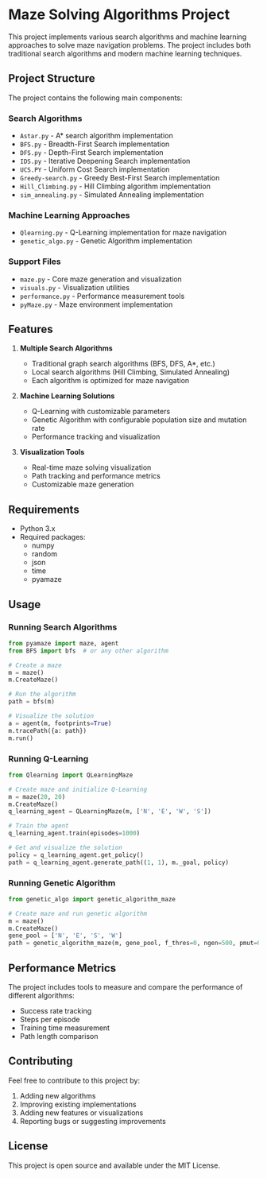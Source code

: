 # Maze Solving Algorithms Project

This project implements various search algorithms and machine learning approaches to solve maze navigation problems. The project includes both traditional search algorithms and modern machine learning techniques.

## Project Structure

The project contains the following main components:

### Search Algorithms
- `Astar.py` - A* search algorithm implementation
- `BFS.py` - Breadth-First Search implementation
- `DFS.py` - Depth-First Search implementation
- `IDS.py` - Iterative Deepening Search implementation
- `UCS.PY` - Uniform Cost Search implementation
- `Greedy-search.py` - Greedy Best-First Search implementation
- `Hill_Climbing.py` - Hill Climbing algorithm implementation
- `sim_annealing.py` - Simulated Annealing implementation

### Machine Learning Approaches
- `Qlearning.py` - Q-Learning implementation for maze navigation
- `genetic_algo.py` - Genetic Algorithm implementation

### Support Files
- `maze.py` - Core maze generation and visualization
- `visuals.py` - Visualization utilities
- `performance.py` - Performance measurement tools
- `pyMaze.py` - Maze environment implementation

## Features

1. **Multiple Search Algorithms**
   - Traditional graph search algorithms (BFS, DFS, A*, etc.)
   - Local search algorithms (Hill Climbing, Simulated Annealing)
   - Each algorithm is optimized for maze navigation

2. **Machine Learning Solutions**
   - Q-Learning with customizable parameters
   - Genetic Algorithm with configurable population size and mutation rate
   - Performance tracking and visualization

3. **Visualization Tools**
   - Real-time maze solving visualization
   - Path tracking and performance metrics
   - Customizable maze generation

## Requirements

- Python 3.x
- Required packages:
  - numpy
  - random
  - json
  - time
  - pyamaze

## Usage

### Running Search Algorithms

```python
from pyamaze import maze, agent
from BFS import bfs  # or any other algorithm

# Create a maze
m = maze()
m.CreateMaze()

# Run the algorithm
path = bfs(m)

# Visualize the solution
a = agent(m, footprints=True)
m.tracePath({a: path})
m.run()
```

### Running Q-Learning

```python
from Qlearning import QLearningMaze

# Create maze and initialize Q-Learning
m = maze(20, 20)
m.CreateMaze()
q_learning_agent = QLearningMaze(m, ['N', 'E', 'W', 'S'])

# Train the agent
q_learning_agent.train(episodes=1000)

# Get and visualize the solution
policy = q_learning_agent.get_policy()
path = q_learning_agent.generate_path((1, 1), m._goal, policy)
```

### Running Genetic Algorithm

```python
from genetic_algo import genetic_algorithm_maze

# Create maze and run genetic algorithm
m = maze()
m.CreateMaze()
gene_pool = ['N', 'E', 'S', 'W']
path = genetic_algorithm_maze(m, gene_pool, f_thres=0, ngen=500, pmut=0.2)
```

## Performance Metrics

The project includes tools to measure and compare the performance of different algorithms:
- Success rate tracking
- Steps per episode
- Training time measurement
- Path length comparison

## Contributing

Feel free to contribute to this project by:
1. Adding new algorithms
2. Improving existing implementations
3. Adding new features or visualizations
4. Reporting bugs or suggesting improvements

## License

This project is open source and available under the MIT License. 